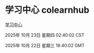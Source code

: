 # 学习中心 colearnhub
[学习中心](http://59.174.10.70:56308/colearnhub/)

2025年 10月 23日 星期四 02:40:02 CST

2025年 10月 22日 星期三 18:40:02 GMT
